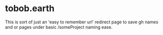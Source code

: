 # tobob.earth
This is sort of just an 'easy to remember url' redirect page to save gh names and or pages under basic /someProject naming ease.
